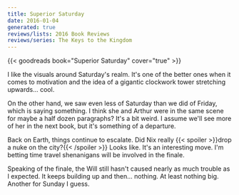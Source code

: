 ```yaml
---
title: Superior Saturday
date: 2016-01-04
generated: true
reviews/lists: 2016 Book Reviews
reviews/series: The Keys to the Kingdom
---
```

{{< goodreads book="Superior Saturday" cover="true" >}}

I like the visuals around Saturday's realm. It's one of the better ones when it comes to motivation and the idea of a gigantic clockwork tower stretching upwards... cool.  

On the other hand, we saw even less of Saturday than we did of Friday, which is saying something. I think she and Arthur were in the same scene for maybe a half dozen paragraphs? It's a bit weird. I assume we'll see more of her in the next book, but it's something of a departure.  

<!--more-->

Back on Earth, things continue to escalate. Did Nix really  {{< spoiler >}}drop a nuke on the city?{{< /spoiler >}}  Looks like. It's an interesting move. I'm betting time travel shenanigans will be involved in the finale.  

Speaking of the finale, the Will still hasn't caused nearly as much trouble as I expected. It keeps building up and then... nothing. At least nothing big. Another for Sunday I guess.


